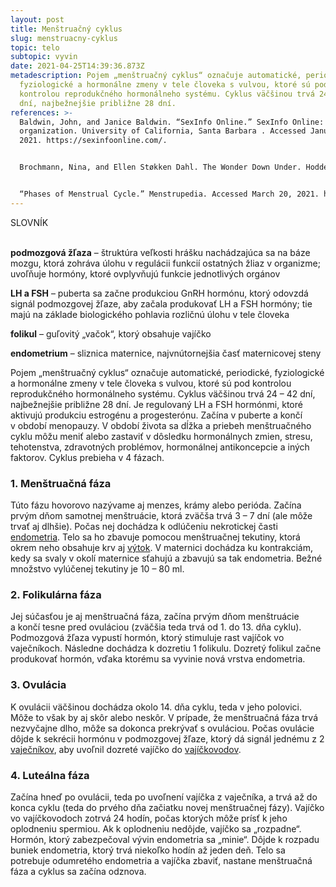```yaml
---
layout: post
title: Menštruačný cyklus
slug: menstruacny-cyklus
topic: telo
subtopic: vyvin
date: 2021-04-25T14:39:36.873Z
metadescription: Pojem „menštruačný cyklus“ označuje automatické, periodické,
  fyziologické a hormonálne zmeny v tele človeka s vulvou, ktoré sú pod
  kontrolou reprodukčného hormonálneho systému. Cyklus väčšinou trvá 24 – 42
  dní, najbežnejšie približne 28 dní.
references: >-
  Baldwin, John, and Janice Baldwin. “SexInfo Online.” SexInfo Online: nonprofit
  organization. University of California, Santa Barbara . Accessed January 1,
  2021. https://sexinfoonline.com/. 


  Brochmann, Nina, and Ellen Støkken Dahl. The Wonder Down Under. Hodder &amp; Stoughton, 2018. 


  “Phases of Menstrual Cycle.” Menstrupedia. Accessed March 20, 2021. https://menstrupedia.com/articles/physiology/cycle-phases
---
```

<div class='notes'>

SLOVNÍK <br> <br>

<strong>podmozgová žľaza</strong> – štruktúra veľkosti hrášku nachádzajúca sa na báze mozgu, ktorá zohráva úlohu v regulácii funkcií ostatných žliaz v organizme; uvoľňuje hormóny, ktoré ovplyvňujú funkcie jednotlivých orgánov <br>

<strong>LH a FSH</strong> – puberta sa začne produkciou GnRH hormónu, ktorý odovzdá signál podmozgovej žľaze, aby začala produkovať LH a FSH hormóny; tie majú na základe biologického pohlavia rozličnú úlohu v tele človeka <br>

<strong>folikul</strong> – guľovitý „vačok“, ktorý obsahuje vajíčko <br>

<strong>endometrium</strong> – sliznica maternice, najvnútornejšia časť maternicovej steny <br>

</div>

Pojem „menštruačný cyklus“ označuje automatické, periodické, fyziologické a hormonálne zmeny v tele človeka s vulvou, ktoré sú pod kontrolou reprodukčného hormonálneho systému. Cyklus väčšinou trvá 24 – 42 dní, najbežnejšie približne 28 dní. Je regulovaný LH a FSH hormónmi, ktoré aktivujú produkciu estrogénu a progesterónu. Začína v puberte a končí v období menopauzy. V období života sa dĺžka a priebeh menštruačného cyklu môžu meniť alebo zastaviť v dôsledku hormonálnych zmien, stresu, tehotenstva, zdravotných problémov, hormonálnej antikoncepcie a iných faktorov. Cyklus prebieha v 4 fázach. <br>

### **1. Menštruačná fáza**

Túto fázu hovorovo nazývame aj menzes, krámy alebo perióda. Začína prvým dňom samotnej menštruácie, ktorá zväčša trvá 3 – 7 dní (ale môže trvať aj dlhšie). Počas nej dochádza k odlúčeniu nekrotickej časti [endometria](https://pensive-newton-39aa56.netlify.app/vnutorne-pohlavne-ustrojenstvo-cloveka-s-vulvou/). Telo sa ho zbavuje pomocou menštruačnej tekutiny, ktorá okrem neho obsahuje krv aj [výtok](https://pensive-newton-39aa56.netlify.app/hygiena-a-cistota-u-ludi-s-vulvou/). V maternici dochádza ku kontrakciám, kedy sa svaly v okolí maternice sťahujú a zbavujú sa tak endometria. Bežné množstvo vylúčenej tekutiny je 10 – 80 ml. <br>

### **2. Folikulárna fáza**

Jej súčasťou je aj menštruačná fáza, začína prvým dňom menštruácie a končí tesne pred ovuláciou (zväčšia teda trvá od 1. do 13. dňa cyklu). Podmozgová žľaza vypustí hormón, ktorý stimuluje rast vajíčok vo vaječníkoch. Následne dochádza k dozretiu 1 folikulu. Dozretý folikul začne produkovať hormón, vďaka ktorému sa vyvinie nová vrstva endometria. <br>

### **3. Ovulácia**

K ovulácii väčšinou dochádza okolo 14. dňa cyklu, teda v jeho polovici. Môže to však by aj skôr alebo neskôr. V prípade, že menštruačná fáza trvá nezvyčajne dlho, môže sa dokonca prekrývať s ovuláciou. Počas ovulácie dôjde k sekrécii hormónu v podmozgovej žľaze, ktorý dá signál jednému z 2 [vaječníkov](https://pensive-newton-39aa56.netlify.app/vnutorne-pohlavne-ustrojenstvo-cloveka-s-vulvou/), aby uvoľnil dozreté vajíčko do [vajíčkovodov](https://pensive-newton-39aa56.netlify.app/vnutorne-pohlavne-ustrojenstvo-cloveka-s-vulvou/). <br>

### **4. Luteálna fáza** 

Začína hneď po ovulácii, teda po uvoľnení vajíčka z vaječníka, a trvá až do konca cyklu (teda do prvého dňa začiatku novej menštruačnej fázy). Vajíčko vo vajíčkovodoch zotrvá 24 hodín, počas ktorých môže prísť k jeho oplodneniu spermiou. Ak k oplodneniu nedôjde, vajíčko sa „rozpadne“. Hormón, ktorý zabezpečoval vývin endometria sa „minie“. Dôjde k rozpadu buniek endometria, ktorý trvá niekoľko hodín až jeden deň. Telo sa potrebuje odumretého endometria a vajíčka zbaviť, nastane menštruačná fáza a cyklus sa začína odznova.